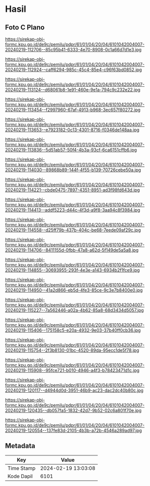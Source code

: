 # Hasil

## Foto C Plano

https://sirekap-obj-formc.kpu.go.id/de9c/pemilu/pdpr/61/01/04/20/04/6101042004007-20240219-112706--85c95b41-6333-4e70-8908-0c1a66d7d1e3.jpg

https://sirekap-obj-formc.kpu.go.id/de9c/pemilu/pdpr/61/01/04/20/04/6101042004007-20240219-112924--caff6294-985c-45c4-85e4-c96f63bd0852.jpg

https://sirekap-obj-formc.kpu.go.id/de9c/pemilu/pdpr/61/01/04/20/04/6101042004007-20240219-113124--d68061b8-1e91-460e-9e1a-794c9c232e22.jpg

https://sirekap-obj-formc.kpu.go.id/de9c/pemilu/pdpr/61/01/04/20/04/6101042004007-20240219-113454--f2997960-67af-4913-b968-3ec657f80272.jpg

https://sirekap-obj-formc.kpu.go.id/de9c/pemilu/pdpr/61/01/04/20/04/6101042004007-20240219-113653--e7923182-0c13-4301-8716-f0346de148aa.jpg

https://sirekap-obj-formc.kpu.go.id/de9c/pemilu/pdpr/61/01/04/20/04/6101042004007-20240219-113836--5d51ab57-50f4-4b3a-93cf-6ca6151cffb6.jpg

https://sirekap-obj-formc.kpu.go.id/de9c/pemilu/pdpr/61/01/04/20/04/6101042004007-20240219-114030--89868b89-144f-4f55-b139-70726cebe50a.jpg

https://sirekap-obj-formc.kpu.go.id/de9c/pemilu/pdpr/61/01/04/20/04/6101042004007-20240219-114221--cbde0475-7897-4351-8951-ad3f98fd643d.jpg

https://sirekap-obj-formc.kpu.go.id/de9c/pemilu/pdpr/61/01/04/20/04/6101042004007-20240219-114413--addf5223-d44c-4f3d-a9f8-3aa94c8f3984.jpg

https://sirekap-obj-formc.kpu.go.id/de9c/pemilu/pdpr/61/01/04/20/04/6101042004007-20240219-114558--d25ff79b-437b-404c-be68-7eede09af29c.jpg

https://sirekap-obj-formc.kpu.go.id/de9c/pemilu/pdpr/61/01/04/20/04/6101042004007-20240219-114706--8411155d-0fbb-47a8-a62d-5f149de5a5a8.jpg

https://sirekap-obj-formc.kpu.go.id/de9c/pemilu/pdpr/61/01/04/20/04/6101042004007-20240219-114855--30693955-293f-4e3e-a143-6934b2f1fce9.jpg

https://sirekap-obj-formc.kpu.go.id/de9c/pemilu/pdpr/61/01/04/20/04/6101042004007-20240219-114950--41a2d866-eb5d-4fe3-85ce-9c3e7b8400e0.jpg

https://sirekap-obj-formc.kpu.go.id/de9c/pemilu/pdpr/61/01/04/20/04/6101042004007-20240219-115227--7a562446-a02a-4b62-85a8-68d3434d5057.jpg

https://sirekap-obj-formc.kpu.go.id/de9c/pemilu/pdpr/61/01/04/20/04/6101042004007-20240219-115406--175158c5-e20a-4932-9e03-37b40ff0cb36.jpg

https://sirekap-obj-formc.kpu.go.id/de9c/pemilu/pdpr/61/01/04/20/04/6101042004007-20240219-115754--2f3b8130-01bc-4520-89da-95ecc1de5f78.jpg

https://sirekap-obj-formc.kpu.go.id/de9c/pemilu/pdpr/61/01/04/20/04/6101042004007-20240219-115908--95fce721-b010-4946-a4f3-b78423471d1c.jpg

https://sirekap-obj-formc.kpu.go.id/de9c/pemilu/pdpr/61/01/04/20/04/6101042004007-20240219-120117--d4944d0d-3951-46b9-ac23-dac2dc40b80c.jpg

https://sirekap-obj-formc.kpu.go.id/de9c/pemilu/pdpr/61/01/04/20/04/6101042004007-20240219-120435--db057fa5-1832-42d7-9b52-02c6a801f70e.jpg

https://sirekap-obj-formc.kpu.go.id/de9c/pemilu/pdpr/61/01/04/20/04/6101042004007-20240219-120554--137fe83d-2105-4b3b-a72b-4546a289ad97.jpg


## Metadata

| Key        | Value               |
| ---------- | ------------------- |
| Time Stamp | 2024-02-19 13:03:08 |
| Kode Dapil | 6101                |



